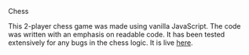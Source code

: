 Chess

This 2-player chess game was made using vanilla JavaScript.
The code was written with an emphasis on readable code.
It has been tested extensively for any bugs in the chess logic.
It is live [here](http://www.davidpancic.com/chess).
